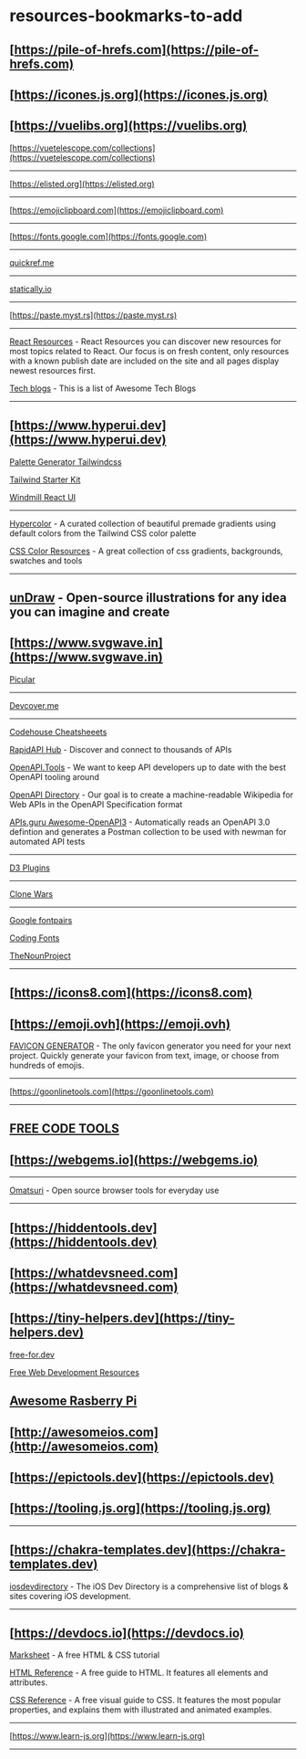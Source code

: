 # resources-bookmarks-to-add

[https://pile-of-hrefs.com](https://pile-of-hrefs.com)
-----
[https://icones.js.org](https://icones.js.org)
-----
[https://vuelibs.org](https://vuelibs.org)
----

[https://vuetelescope.com/collections](https://vuetelescope.com/collections)

-----

[https://elisted.org](https://elisted.org)

-----

[https://emojiclipboard.com](https://emojiclipboard.com)

-----

[https://fonts.google.com](https://fonts.google.com)

-----

[quickref.me](quickref.me)

-----

[statically.io](statically.io)

----

[https://paste.myst.rs](https://paste.myst.rs)

---

[React Resources](https://reactresources.com) - React Resources you can discover new resources for most topics related to React.  Our focus is on fresh content, only resources with a known publish date are included on the site and all pages display newest resources first.

[Tech blogs](https://tech-blogs.dev) - This is a list of Awesome Tech Blogs 

-----
[https://www.hyperui.dev](https://www.hyperui.dev)
-----

[Palette Generator Tailwindcss](https://colorgen.dev)

[Tailwind Starter Kit](https://tailwind-starter-kit.vercel.app)

[Windmill React UI](https://windmillui.com/react-ui)

-----

[Hypercolor](https://hypercolor.dev) - A curated collection of beautiful premade gradients using default colors from the Tailwind CSS color palette

[CSS Color Resources](https://cssgradient.io) - A great collection of css gradients, backgrounds, swatches and tools

-----

[unDraw](https://undraw.co) - Open-source illustrations for any idea you can imagine and create
-----
[https://www.svgwave.in](https://www.svgwave.in)
-----

[Picular](https://picular.co)

-----

[Devcover.me](https://devcover.me)

-----

[Codehouse Cheatsheeets](https://codehouse.vercel.app)

[RapidAPI Hub](https://rapidapi.com/hub) - Discover and connect to thousands of APIs

[OpenAPI.Tools](https://openapi.tools) - We want to keep API developers up to date with the best OpenAPI tooling around

[OpenAPI Directory](https://apis.guru) - Our goal is to create a machine-readable Wikipedia for Web APIs in the OpenAPI Specification format

[APIs.guru Awesome-OpenAPI3](https://apis.guru/awesome-openapi3/) - Automatically reads an OpenAPI 3.0 defintion and generates a Postman collection to be used with newman for automated API tests

-----

[D3 Plugins](https://d3-discovery.net)

-----

[Clone Wars](https://gourav.io/clone-wars)

-----

[Google fontpairs](https://www.fontpair.co)

[Coding Fonts](https://coding-fonts.netlify.app)

[TheNounProject](https://thenounproject.com)

-----
[https://icons8.com](https://icons8.com)
-----
[https://emoji.ovh](https://emoji.ovh)
--

[FAVICON GENERATOR](https://favicon.io) - The only favicon generator you need for your next project. Quickly generate your favicon from text, image, or choose from hundreds of emojis.

---

[https://goonlinetools.com](https://goonlinetools.com)

---

[FREE CODE TOOLS](https://freecodetools.org)
-----
[https://webgems.io](https://webgems.io)
-----
-----

[Omatsuri](https://omatsuri.app) - Open source browser tools for everyday use

-----
[https://hiddentools.dev](https://hiddentools.dev)
-----
[https://whatdevsneed.com](https://whatdevsneed.com)
-----
[https://tiny-helpers.dev](https://tiny-helpers.dev)
-----


[free-for.dev](https://free-for.dev/#/)

[Free Web Development Resources](https://markodenic.com/free-web-development-resources/)

[Awesome Rasberry Pi](https://awesome-rpi.netlify.app)
-----
[http://awesomeios.com](http://awesomeios.com)
-----
[https://epictools.dev](https://epictools.dev)
-----
[https://tooling.js.org](https://tooling.js.org)
-----
------
[https://chakra-templates.dev](https://chakra-templates.dev)
--

[iosdevdirectory](https://iosdevdirectory.com) - The iOS Dev Directory is a comprehensive list of blogs & sites covering iOS development.

------
[https://devdocs.io](https://devdocs.io)
----
[Marksheet](https://marksheet.io) - A free HTML & CSS tutorial

[HTML Reference](https://htmlreference.io) - A free guide to HTML. It features all elements and attributes.

[CSS Reference](https://cssreference.io) - A free visual guide to CSS. It features the most popular properties, and explains them with illustrated and animated examples.

-----

[https://www.learn-js.org](https://www.learn-js.org)

----
